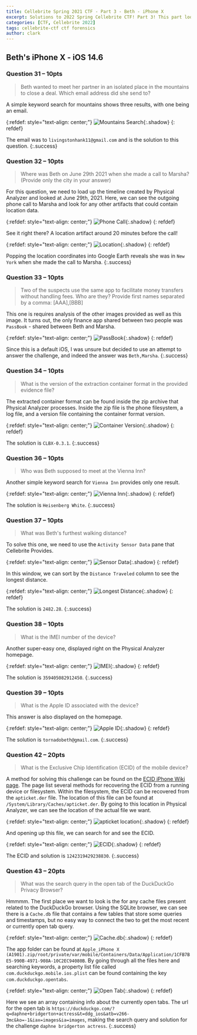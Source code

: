 ```yaml
---
title: Cellebrite Spring 2021 CTF - Part 3 - Beth - iPhone X
excerpt: Solutions to 2022 Spring Cellebrite CTF! Part 3! This part looks at the solutions to the questions associated with the image of Beth's iPhone. 
categories: [CTF, Cellebrite 2022]
tags: cellebrite-ctf ctf forensics
author: clark
---
```


## Beth's iPhone X - iOS 14.6

### Question 31 – 10pts

> Beth wanted to meet her partner in an isolated place in the mountains to close a deal. Which email address did she send to?

A simple keyword search for mountains shows three results, with one being an email. 

{:refdef: style="text-align: center;"}
![Mountains Search](https://starwarsfan2099.github.io/public/2022-06-05/31.JPG){:.shadow}
{: refdef}

The email was to `livingstonhank11@gmail.com` and is the solution to this question.
{:.success}

### Question 32 – 10pts

> Where was Beth on June 29th 2021 when she made a call to Marsha? (Provide only the city in your answer)

For this question, we need to load up the timeline created by Physical Analyzer and looked at June 29th, 2021. Here, we can see the outgoing phone call to Marsha and  look for any other artifacts that could contain location data.

{:refdef: style="text-align: center;"}
![Phone Call](https://starwarsfan2099.github.io/public/2022-06-05/32.JPG){:.shadow}
{: refdef}

See it right there? A location artifact around 20 minutes before the call! 

{:refdef: style="text-align: center;"}
![Location](https://starwarsfan2099.github.io/public/2022-06-05/32_2.JPG){:.shadow}
{: refdef}

Popping the location coordinates into Google Earth reveals she was in `New York` when she made the call to Marsha.
{:.success}

### Question 33 – 10pts

> Two of the suspects use the same app to facilitate money transfers without handling fees. Who are they? Provide first names separated by a comma: [AAA],[BBB]

This one is requires analysis of the other images provided as well as this image. It turns out, the only finance app shared between two people was `PassBook` - shared between Beth and Marsha. 

{:refdef: style="text-align: center;"}
![PassBook](https://starwarsfan2099.github.io/public/2022-06-05/33.JPG){:.shadow}
{: refdef}

Since this is a default iOS, I was unsure but decided to use an attempt to answer the challenge, and indeed the answer was `Beth,Marsha`.
{:.success}

### Question 34 – 10pts

> What is the version of the extraction container format in the provided evidence file?

The extracted container format can be found inside the zip archive that Physical Analyzer processes. Inside the zip file is the phone filesystem, a log file, and a version file containing the container format version. 

{:refdef: style="text-align: center;"}
![Container Version](https://starwarsfan2099.github.io/public/2022-06-05/34.JPG){:.shadow}
{: refdef}

The solution is `CLBX-0.3.1`.
{:.success}

### Question 36 – 10pts

> Who was Beth supposed to meet at the Vienna Inn?

Another simple keyword search for `Vienna Inn` provides only one result. 

{:refdef: style="text-align: center;"}
![Vienna Inn](https://starwarsfan2099.github.io/public/2022-06-05/36.JPG){:.shadow}
{: refdef}

The solution is `Heisenberg White`. 
{:.success}

### Question 37 – 10pts

> What was Beth's furthest walking distance?

To solve this one, we need to use the `Activity Sensor Data` pane that Cellebrite Provides. 

{:refdef: style="text-align: center;"}
![Sensor Data](https://starwarsfan2099.github.io/public/2022-06-05/37.JPG){:.shadow}
{: refdef}

In this window, we can sort by the `Distance Traveled` column to see the longest distance. 

{:refdef: style="text-align: center;"}
![Longest Distance](https://starwarsfan2099.github.io/public/2022-06-05/37_2.JPG){:.shadow}
{: refdef}

The solution is `2482.28`. 
{:.success}

### Question 38 – 10pts

> What is the IMEI number of the device?

Another super-easy one, displayed right on the Physical Analyzer homepage.

{:refdef: style="text-align: center;"}
![IMEI](https://starwarsfan2099.github.io/public/2022-06-05/38.JPG){:.shadow}
{: refdef}

The solution is `359405082912450`. 
{:.success}

### Question 39 – 10pts

> What is the Apple ID associated with the device?

This answer is also displayed on the homepage.

{:refdef: style="text-align: center;"}
![Apple ID](https://starwarsfan2099.github.io/public/2022-06-05/39.JPG){:.shadow}
{: refdef}

The solution is `tornadobeth@gmail.com`. 
{:.success}

### Question 42 – 20pts

> What is the Exclusive Chip Identification (ECID) of the mobile device?

A method for solving this challenge can be found on the [ECID iPhone Wiki page](https://www.theiphonewiki.com/wiki/ECID). The page list several methods for recovering the ECID from a running device or filesystem. Within the filesystem, the ECID can be recovered from the `apticket.der` file. The location of this file can be found at `/System/Library/Caches/apticket.der`. By going to this location in Physical Analyzer, we can see the location of the actual file we want.

{:refdef: style="text-align: center;"}
![apticket location](https://starwarsfan2099.github.io/public/2022-06-05/42.JPG){:.shadow}
{: refdef}

And opening up this file, we can search for and see the ECID.

{:refdef: style="text-align: center;"}
![ECID](https://starwarsfan2099.github.io/public/2022-06-05/42_2.JPG){:.shadow}
{: refdef}

The ECID and solution is `1242319429238830`. 
{:.success}

### Question 43 – 20pts

> What was the search query in the open tab of the DuckDuckGo Privacy Browser?

Hmmmm. The first place we want to look is the for any cache files present related to the DuckDuckGo browser. Using the SQLite browser, we can see there is a `Cache.db` file that contains a few tables that store some queries and timestamps, but no easy way to connect the two to get the most recent or currently open tab query. 

{:refdef: style="text-align: center;"}
![Cache.db](https://starwarsfan2099.github.io/public/2022-06-05/43.JPG){:.shadow}
{: refdef}

The app folder can be found at `Apple_iPhone X (A1901).zip/root/private/var/mobile/Containers/Data/Application/1CFB7BE5-990B-4971-908A-10C2EC94080B`. By going through all the files here and searching keywords, a property list file called `com.duckduckgo.mobile.ios.plist` can be found containing the key `com.duckduckgo.opentabs`. 

{:refdef: style="text-align: center;"}
![Open Tab](https://starwarsfan2099.github.io/public/2022-06-05/43_2.JPG){:.shadow}
{: refdef}

Here we see an array containing info about the currently open tabs. The url for the open tab is `https://duckduckgo.com/?q=daphne+bridgerton+actress&t=ddg_ios&atb=v266-3mc&ko=-1&iax=images&ia=images`, making the search query and solution for the challenge `daphne bridgerton actress`. 
{:.success}
